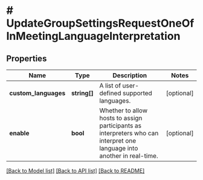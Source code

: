 # # UpdateGroupSettingsRequestOneOfInMeetingLanguageInterpretation

## Properties

Name | Type | Description | Notes
------------ | ------------- | ------------- | -------------
**custom_languages** | **string[]** | A list of user-defined supported languages. | [optional]
**enable** | **bool** | Whether to allow hosts to assign participants as interpreters who can interpret one language into another in real-time. | [optional]

[[Back to Model list]](../../README.md#models) [[Back to API list]](../../README.md#endpoints) [[Back to README]](../../README.md)
